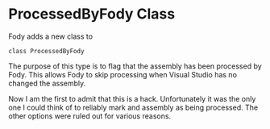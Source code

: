 # ProcessedByFody Class

Fody adds a new class to 

`class ProcessedByFody`

The purpose of this type is to flag that the assembly has been processed by Fody. This allows Fody to skip processing when Visual Studio has no changed the assembly.

Now I am the first to admit that this is a hack. Unfortunately it was the only one I could think of to reliably mark and assembly as being processed. The other options were ruled out for various reasons.

